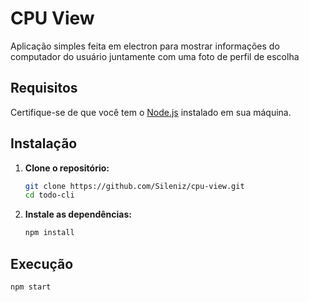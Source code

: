 # CPU View

Aplicação simples feita em electron para mostrar informações do computador do usuário 
juntamente com uma foto de perfil de escolha

## Requisitos

Certifique-se de que você tem o [Node.js](https://nodejs.org/) instalado em sua máquina.

## Instalação

1. **Clone o repositório:**

   ```bash
   git clone https://github.com/Sileniz/cpu-view.git
   cd todo-cli

1. **Instale as dependências:**

   ```bash
   npm install

## Execução

   ```bash
   npm start